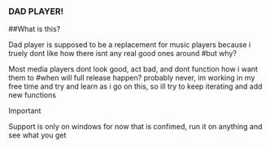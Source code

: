 ### DAD PLAYER!

##What is this?

Dad player is supposed to be a replacement for music players because i truely dont like how there isnt any real good ones around
#but why?

Most media players dont look good, act bad, and dont function how i want them to
#when will full release happen?
probably never, im working in my free time and try and learn as i go on this, so ill try to keep iterating and add new functions

> [!Important]
>Support is only on windows for now that is confimed, run it on anything and see what you get



